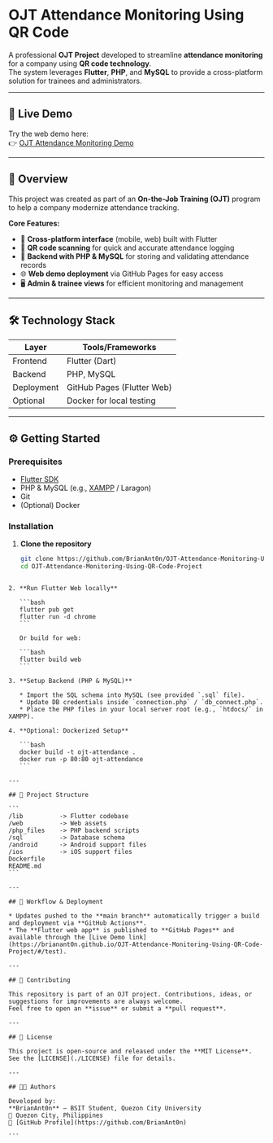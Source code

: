 # OJT Attendance Monitoring Using QR Code

A professional **OJT Project** developed to streamline **attendance monitoring** for a company using **QR code technology**.  
The system leverages **Flutter**, **PHP**, and **MySQL** to provide a cross-platform solution for trainees and administrators.  

---

## 🚀 Live Demo

Try the web demo here:  
👉 [OJT Attendance Monitoring Demo](https://brianant0n.github.io/OJT-Attendance-Monitoring-Using-QR-Code-Project/#/test)

---

## 📖 Overview

This project was created as part of an **On-the-Job Training (OJT)** program to help a company modernize attendance tracking.  

**Core Features:**
- 📱 **Cross-platform interface** (mobile, web) built with Flutter  
- 🔑 **QR code scanning** for quick and accurate attendance logging  
- 💾 **Backend with PHP & MySQL** for storing and validating attendance records  
- 🌐 **Web demo deployment** via GitHub Pages for easy access  
- 🖥️ **Admin & trainee views** for efficient monitoring and management  

---

## 🛠️ Technology Stack

| Layer        | Tools/Frameworks         |
|--------------|---------------------------|
| Frontend     | Flutter (Dart)           |
| Backend      | PHP, MySQL               |
| Deployment   | GitHub Pages (Flutter Web)|
| Optional     | Docker for local testing |

---

## ⚙️ Getting Started

### Prerequisites
- [Flutter SDK](https://flutter.dev/docs/get-started/install)  
- PHP & MySQL (e.g., [XAMPP](https://www.apachefriends.org/) / Laragon)  
- Git  
- (Optional) Docker  

### Installation

1. **Clone the repository**
   ```bash
   git clone https://github.com/BrianAnt0n/OJT-Attendance-Monitoring-Using-QR-Code-Project.git
   cd OJT-Attendance-Monitoring-Using-QR-Code-Project
````

2. **Run Flutter Web locally**

   ```bash
   flutter pub get
   flutter run -d chrome
   ```

   Or build for web:

   ```bash
   flutter build web
   ```

3. **Setup Backend (PHP & MySQL)**

   * Import the SQL schema into MySQL (see provided `.sql` file).
   * Update DB credentials inside `connection.php` / `db_connect.php`.
   * Place the PHP files in your local server root (e.g., `htdocs/` in XAMPP).

4. **Optional: Dockerized Setup**

   ```bash
   docker build -t ojt-attendance .
   docker run -p 80:80 ojt-attendance
   ```

---

## 📂 Project Structure

```
/lib          -> Flutter codebase
/web          -> Web assets
/php_files    -> PHP backend scripts
/sql          -> Database schema
/android      -> Android support files
/ios          -> iOS support files
Dockerfile
README.md
```

---

## 🔄 Workflow & Deployment

* Updates pushed to the **main branch** automatically trigger a build and deployment via **GitHub Actions**.
* The **Flutter web app** is published to **GitHub Pages** and available through the [Live Demo link](https://brianant0n.github.io/OJT-Attendance-Monitoring-Using-QR-Code-Project/#/test).

---

## 🤝 Contributing

This repository is part of an OJT project. Contributions, ideas, or suggestions for improvements are always welcome.
Feel free to open an **issue** or submit a **pull request**.

---

## 📜 License

This project is open-source and released under the **MIT License**. See the [LICENSE](./LICENSE) file for details.

---

## 👨‍💻 Authors

Developed by:
**BrianAnt0n** – BSIT Student, Quezon City University
📍 Quezon City, Philippines
🔗 [GitHub Profile](https://github.com/BrianAnt0n)

```
